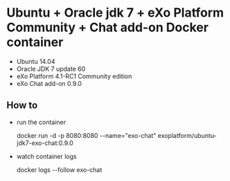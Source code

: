 # Ubuntu + Oracle jdk 7 + eXo Platform Community + Chat add-on Docker container

* Ubuntu 14.04
* Oracle JDK 7 update 60
* eXo Platform 4.1-RC1 Community edition
* eXo Chat add-on 0.9.0

## How to

* run the container


    docker run -d -p 8080:8080 --name="exo-chat" exoplatform/ubuntu-jdk7-exo-chat:0.9.0

* watch container logs


    docker logs --follow exo-chat
